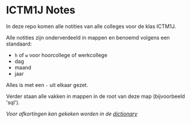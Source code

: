 # ICTM1J Notes

In deze repo komen alle notities van alle colleges voor de klas ICTM1J.

Alle notities zijn onderverdeeld in mappen en benoemd volgens een standaard:

- `h` of `w` voor hoorcollege of werkcollege
- dag
- maand
- jaar

Alles is met een `-` uit elkaar gezet.

Verder staan alle vakken in mappen in de root van deze map (bijvoorbeeld 'sql').

*Voor afkortingen kan gekeken worden in de [dictionary](./dictionary.md)*
